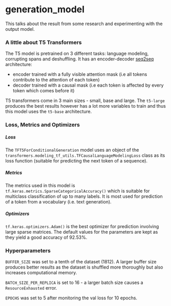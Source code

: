 # generation_model
This talks about the result from some research and experimenting with the output model.

### A little about T5 Transformers
The T5 model is pretrained on 3 different tasks: language modeling, corrupting spans and deshuffling. 
It has an encoder-decoder [seq2seq](https://en.wikipedia.org/wiki/Seq2seq) architecture: 
* encoder trained with a fully visible attention mask (i.e all tokens contribute to the attention of each token)
* decoder trained with a causal mask (i.e each token is affected by every token which comes before it)

T5 transformers come in 3 main sizes - small, base and large. The `t5-large` produces the best results however has a lot more variables to train
and thus this model uses the `t5-base` architecture.

### Loss, Metrics and Optimizers
##### Loss
The `TFT5ForConditionalGeneration` model uses an object of the `transformers.modeling_tf_utils.TFCausalLanguageModelingLoss` class as its loss function
(suitable for predicting the next token of a sequence).

##### Metrics
The metrics used in this model is `tf.keras.metrics.SparseCategoricalAccuracy()` which is suitable for multiclass classification of up to many labels. 
It is most used for prediction of a token from a vocabulary (i.e. text generation).

##### Optimizers
`tf.keras.optimizers.Adam()` is the best optimizer for prediction involving large sparse matrices. 
The default values for the parameters are kept as they yield a good accuracy of 92.53%.

### Hyperparameters
`BUFFER_SIZE` was set to a tenth of the dataset (1812). A larger buffer size produces better results as the dataset is shuffled more thoroughly
but also increases computational memory.

`BATCH_SIZE_PER_REPLICA` is set to 16 - a larger batch size causes a `ResourceExhausted` error. 

`EPOCHS` was set to 5 after monitoring the val loss for 10 epochs.
